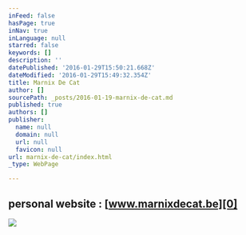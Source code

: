 ```yaml
---
inFeed: false
hasPage: true
inNav: true
inLanguage: null
starred: false
keywords: []
description: ''
datePublished: '2016-01-29T15:50:21.668Z'
dateModified: '2016-01-29T15:49:32.354Z'
title: Marnix De Cat
author: []
sourcePath: _posts/2016-01-19-marnix-de-cat.md
published: true
authors: []
publisher:
  name: null
  domain: null
  url: null
  favicon: null
url: marnix-de-cat/index.html
_type: WebPage

---
```

## personal website : [www.marnixdecat.be][0]
![](https://s3-us-west-2.amazonaws.com/the-grid-img/p/67ba748940d02a82688ba95c60dbbaef83c1244d.jpg)

[0]: https://thegrid.ai/marnix-de-cat/